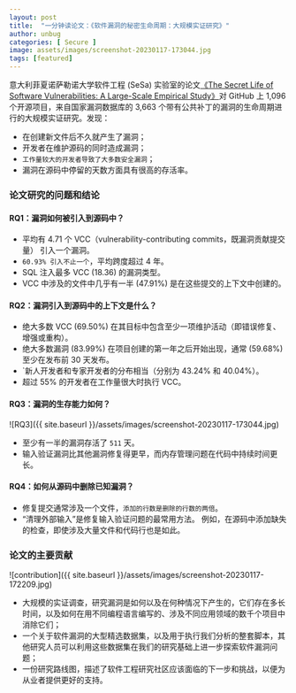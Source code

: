 ```yaml
---
layout: post
title:  "一分钟读论文：《软件漏洞的秘密生命周期：大规模实证研究》"
author: unbug
categories: [ Secure ]
image: assets/images/screenshot-20230117-173044.jpg
tags: [featured]
---
```

意大利菲夏诺萨勒诺大学软件工程 (SeSa) 实验室的论文[《The Secret Life of Software Vulnerabilities: A Large-Scale Empirical Study》][paper1-url]对 GitHub 上 1,096 个开源项目，来自国家漏洞数据库的 3,663 个带有公共补丁的漏洞的生命周期进行的大规模实证研究。发现：
- 在创建新文件后不久就产生了漏洞；
- 开发者在维护源码的同时造成漏洞； 
- `工作量较大的开发者导致了大多数安全漏洞`； 
- 漏洞在源码中停留的天数方面具有很高的存活率。

### 论文研究的问题和结论
#### RQ1：漏洞如何被引入到源码中？

- 平均有 4.71 个 VCC（vulnerability-contributing commits，既漏洞贡献提交量） 引入一个漏洞。
- `60.93% 引入不止一个`，平均跨度超过 4 年。
- SQL 注入最多 VCC (18.36) 的漏洞类型。 
- VCC 中涉及的文件中几乎有一半 (47.91%) 是在这些提交的上下文中创建的。

#### RQ2：漏洞引入到源码中的上下文是什么？
- 绝大多数 VCC (69.50%) 在其目标中包含至少一项维护活动（即错误修复、增强或重构）。 
- 绝大多数漏洞 (83.99%) 在项目创建的第一年之后开始出现，通常 (59.68%) 至少在发布前 30 天发布。 
- `新人开发者和专家开发者的分布相当（分别为 43.24% 和 40.04%）。
- 超过 55% 的开发者在工作量很大时执行 VCC。

#### RQ3：漏洞的生存能力如何？

![RQ3]({{ site.baseurl }}/assets/images/screenshot-20230117-173044.jpg)

- 至少有一半的漏洞存活了 `511` 天。 
- 输入验证漏洞比其他漏洞修复得更早，而内存管理问题在代码中持续时间更长。

#### RQ4：如何从源码中删除已知漏洞？

 - 修复提交通常涉及一个文件，`添加的行数是删除的行数的两倍`。 
 - “清理外部输入”是修复输入验证问题的最常用方法。 例如，在源码中添加缺失的检查，即使涉及大量文件和代码行也是如此。

### 论文的主要贡献
![contribution]({{ site.baseurl }}/assets/images/screenshot-20230117-172209.jpg)

- 大规模的实证调查，研究漏洞是如何以及在何种情况下产生的，它们存在多长时间，以及如何在用不同编程语言编写的、涉及不同应用领域的数千个项目中消除它们；
- 一个关于软件漏洞的大型精选数据集，以及用于执行我们分析的整套脚本，其他研究人员可以利用这些数据集在我们的研究基础上进一步探索软件漏洞问题；
- 一份研究路线图，描述了软件工程研究社区应该面临的下一步和挑战，以便为从业者提供更好的支持。


[paper1-url]: https://fpalomba.github.io/pdf/Journals/J41.pdf
